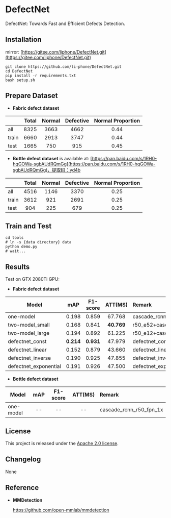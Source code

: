 # DefectNet
DefectNet: Towards Fast and Efficient Defects Detection.

## Installation
mirror: [https://gitee.com/liphone/DefectNet.git](https://gitee.com/liphone/DefectNet.git)


    git clone https://github.com/li-phone/DefectNet.git
    cd DefectNet
    pip install -r requirements.txt
    bash setup.sh
    
## Prepare Dataset

- **Fabric defect dataset**

|            | Total    | Normal   | Defective    | Normal Proportion |
|------------|:--------:|:--------:|:------------:|:-----------------:|
| all        | 8325     | 3663     | 4662         | 0.44              |
| train      | 6660     | 2913     | 3747         | 0.44              | 
| test       | 1665     | 750      | 915          | 0.45              |

- **Bottle defect dataset** is available at: [https://pan.baidu.com/s/1RH0-hqGOWa-sgbAUdRQmGg](https://pan.baidu.com/s/1RH0-hqGOWa-sgbAUdRQmGg)，提取码：yd4b 

|            | Total    | Normal   | Defective    | Normal Proportion |
|------------|:--------:|:--------:|:------------:|:-----------------:|
| all        | 4516     | 1146     | 3370         | 0.25              |
| train      | 3612     | 921      | 2691         | 0.25              | 
| test       | 904      | 225      | 679          | 0.25              |
    
## Train and Test

    cd tools
    # ln -s {data directory} data 
    python demo.py
    # wait...

## Results

Test on GTX 2080Ti GPU: 

- **Fabric defect dataset**

| Model            | mAP    | F1-score   | ATT(MS)    | Remark |
|------------|:--------:|:--------:|:------------:|:-----------------|
|one-model         | 0.198 | 0.859 | 67.768         |cascade_rcnn_r50_fpn_1x|
|two-model_small| 0.168 | 0.841 | **40.769**     |r50_e52+cascade_rcnn_r50_fpn_1x| 
|two-model_large| 0.194 | 0.892 | 61.225     |r50_e12+cascade_rcnn_r50_fpn_1x| 
|defectnet_const| **0.214** | **0.931** | 47.979     |defectnet_const+cascade_rcnn_r50_fpn_1x| 
|defectnet_linear| 0.152 | 0.879 | 43.660    |defectnet_linear+cascade_rcnn_r50_fpn_1x| 
|defectnet_inverse| 0.190 | 0.925 | 47.855     |defectnet_inverse+cascade_rcnn_r50_fpn_1x| 
|defectnet_exponential| 0.191 | 0.926 | 47.500     |defectnet_exponential+cascade_rcnn_r50_fpn_1x| 

- **Bottle defect dataset**

| Model            | mAP    | F1-score   | ATT(MS)    | Remark |
|------------|:--------:|:--------:|:------------:|:-----------------|
|one-model         | -- | -- | --         |cascade_rcnn_r50_fpn_1x|
    

## License

This project is released under the [Apache 2.0 license](LICENSE).

## Changelog

None

## Reference

- **MMDetection**

    https://github.com/open-mmlab/mmdetection
